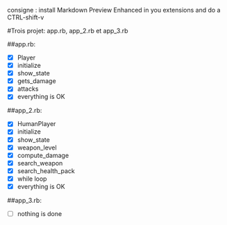 consigne : install Markdown Preview Enhanced in you extensions and do a CTRL-shift-v



#Trois projet: app.rb, app_2.rb et app_3.rb

##app.rb:
- [x] Player
- [x] initialize
- [x] show_state
- [x] gets_damage
- [x] attacks
- [x] everything is OK

##app_2.rb:
- [x] HumanPlayer
- [x] initialize
- [x] show_state
- [x] weapon_level
- [x] compute_damage
- [x] search_weapon
- [x] search_health_pack
- [x] while loop
- [x] everything is OK

##app_3.rb:

- [ ] nothing is done